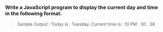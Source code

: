  ###  Write a JavaScript program to display the current day and time in the following format.
> Sample Output : Today is : Tuesday. 
> Current time is : 10 PM : 30 : 38